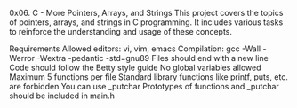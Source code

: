 0x06. C - More Pointers, Arrays, and Strings
This project covers the topics of pointers, arrays, and strings in C programming. It includes various tasks to reinforce the understanding and usage of these concepts.

Requirements
Allowed editors: vi, vim, emacs
Compilation: gcc -Wall -Werror -Wextra -pedantic -std=gnu89
Files should end with a new line
Code should follow the Betty style guide
No global variables allowed
Maximum 5 functions per file
Standard library functions like printf, puts, etc. are forbidden
You can use _putchar
Prototypes of functions and _putchar should be included in main.h